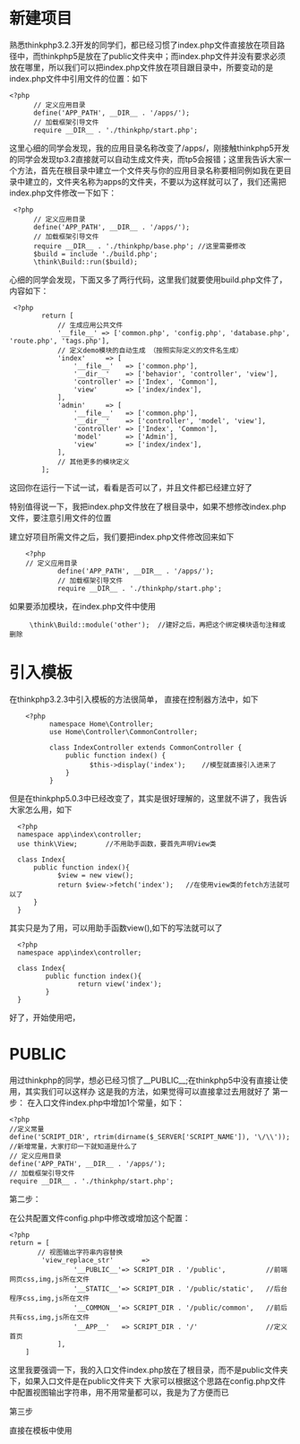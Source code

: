 # 新建项目 

熟悉thinkphp3.2.3开发的同学们，都已经习惯了index.php文件直接放在项目路径中，而thinkphp5是放在了public文件夹中；而index.php文件并没有要求必须放在哪里，所以我们可以把index.php文件放在项目跟目录中，所要变动的是index.php文件中引用文件的位置：如下

    <?php
          // 定义应用目录
          define('APP_PATH', __DIR__ . '/apps/');
          // 加载框架引导文件
          require __DIR__ . './thinkphp/start.php';
     
这里心细的同学会发现，我的应用目录名称改变了/apps/，刚接触thinkphp5开发的同学会发现tp3.2直接就可以自动生成文件夹，而tp5会报错；这里我告诉大家一个方法，首先在根目录中建立一个文件夹与你的应用目录名称要相同例如我在更目录中建立的，文件夹名称为apps的文件夹，不要以为这样就可以了，我们还需把index.php文件修改一下如下：

     <?php
          // 定义应用目录
          define('APP_PATH', __DIR__ . '/apps/');
          // 加载框架引导文件
          require __DIR__ . './thinkphp/base.php'; //这里需要修改
          $build = include './build.php';
          \think\Build::run($build);
          
          
心细的同学会发现，下面又多了两行代码，这里我们就要使用build.php文件了，内容如下：
 
     <?php
            return [
                // 生成应用公共文件
                '__file__' => ['common.php', 'config.php', 'database.php', 'route.php', 'tags.php'],
                // 定义demo模块的自动生成 （按照实际定义的文件名生成）
                'index'     => [
                    '__file__'   => ['common.php'],
                    '__dir__'    => ['behavior', 'controller', 'view'],
                    'controller' => ['Index', 'Common'],
                    'view'       => ['index/index'],
                ],
                'admin'     => [
                    '__file__'   => ['common.php'],
                    '__dir__'    => ['controller', 'model', 'view'],
                    'controller' => ['Index', 'Common'],
                    'model'      => ['Admin'],
                    'view'       => ['index/index'],
                ],
                // 其他更多的模块定义
            ];
            
这回你在运行一下试一试，看看是否可以了，并且文件都已经建立好了

特别值得说一下，我把index.php文件放在了根目录中，如果不想修改index.php文件，要注意引用文件的位置

建立好项目所需文件之后，我们要把index.php文件修改回来如下

        <?php
        // 定义应用目录
                define('APP_PATH', __DIR__ . '/apps/');
                // 加载框架引导文件
                require __DIR__ . './thinkphp/start.php';
                
如果要添加模块，在index.php文件中使用

         \think\Build::module('other');  //建好之后，再把这个绑定模块语句注释或删除

# 引入模板

在thinkphp3.2.3中引入模板的方法很简单，
直接在控制器方法中，如下

        <?php
              namespace Home\Controller;
              use Home\Controller\CommonController;
              
              class IndexController extends CommonController {
                  public function index() {
                        $this->display('index');    //模型就直接引入进来了
                  }
              }
但是在thinkphp5.0.3中已经改变了，其实是很好理解的，这里就不讲了，我告诉大家怎么用，如下

      <?php
      namespace app\index\controller;
      use think\View;       //不用助手函数，要首先声明View类
    
      class Index{
          public function index(){
                $view = new view();
                return $view->fetch('index');   //在使用view类的fetch方法就可以了
          }
      }
      
其实只是为了用，可以用助手函数view(),如下的写法就可以了
      
      <?php
      namespace app\index\controller;
    
      class Index{
             public function index(){
                     return view('index');
             }
      }
      
      
好了，开始使用吧，



# __PUBLIC__

用过thinkphp的同学，想必已经习惯了__PUBLIC__;在thinkphp5中没有直接让使用，其实我们可以这样办
这是我的方法，如果觉得可以直接拿过去用就好了
第一步：
在入口文件index.php中增加1个常量，如下：

    <?php
    //定义常量
    define('SCRIPT_DIR', rtrim(dirname($_SERVER['SCRIPT_NAME']), '\/\\'));     //新增常量，大家打印一下就知道是什么了
    // 定义应用目录
    define('APP_PATH', __DIR__ . '/apps/');
    // 加载框架引导文件
    require __DIR__ . './thinkphp/start.php';
    
第二步：
    
在公共配置文件config.php中修改或增加这个配置：


    <?php
    return = [
           // 视图输出字符串内容替换
            'view_replace_str'       => 
                    '__PUBLIC__'=> SCRIPT_DIR . '/public',          //前端网页css,img,js所在文件
                    '__STATIC__'=> SCRIPT_DIR . '/public/static',   //后台程序css,img,js所在文件
                    '__COMMON__'=> SCRIPT_DIR . '/public/common',   //前后共有css,img,js所在文件
                    '__APP__'   => SCRIPT_DIR . '/'                 //定义首页
                ],
        ]
        
        
这里我要强调一下，我的入口文件index.php放在了根目录，而不是public文件夹下，如果入口文件是在public文件夹下
大家可以根据这个思路在config.php文件中配置视图输出字符串，用不用常量都可以，我是为了方便而已
        
第三步
        
直接在模板中使用
        


         